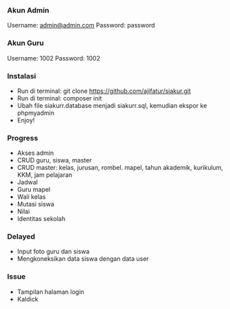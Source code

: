 ### Akun Admin
Username: admin@admin.com
Password: password


### Akun Guru
Username: 1002
Password: 1002


### Instalasi
- Run di terminal: git clone https://github.com/ajifatur/siakur.git
- Run di terminal: composer init
- Ubah file siakurr.database menjadi siakurr.sql, kemudian ekspor ke phpmyadmin
- Enjoy!


### Progress
- Akses admin
- CRUD guru, siswa, master
- CRUD master: kelas, jurusan, rombel. mapel, tahun akademik, kurikulum, KKM, jam pelajaran
- Jadwal
- Guru mapel
- Wali kelas
- Mutasi siswa
- Nilai
- Identitas sekolah


### Delayed
- Input foto guru dan siswa
- Mengkoneksikan data siswa dengan data user


### Issue
- Tampilan halaman login
- Kaldick